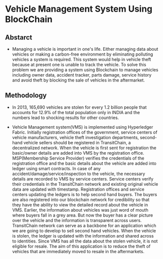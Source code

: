 # Vehicle Management System Using BlockChain

## Abstarct

- Managing a vehicle is important in one's life. Either managing data about vehicles or making a carbon-free environment by eliminating polluting vehicles a system is required. This system would help in vehicle theft because at present one is unable to track the vehicle. To solve this problem we are providing a system using Blockchain to manage vehicles including owner data, accident tracker, parts damage, service history and avoid theft by blocking the sale of vehicles in the aftermarket.

## Methodology

- In 2013, 165,690 vehicles are stolen for every 1.2 billion people that accounts for 12.9% of the total population only in INDIA and the numbers lead to shocking results for other countries.
    
- Vehicle Management system(VMS) is implemented using Hyperledger Fabric. Initially registration offices of the government, service centers of vehicle manufacturers, vehicle theft investigation departments, second-hand vehicle sellers should be registered in TransitChain, a decentralized network. When the vehicle is first sent for registration the basic/owner details are added into VMS by the registration office. MSP(Membership Service Provider) verifies the credentials of the registration office and the basic details about the vehicle are added into ledger using smart contracts. In case of any accident/damage/service/inspection to the vehicle, the necessary details are recorded to VMS by service centers. Service centers verify their credentials in the TransitChain network and existing original vehicle data are updated with timestamp. Registration offices and service centers updating the ledgers is to help second hand buyers. The buyers are also registered into our blockchain network for credibility so that they have the ability to view the detailed record about the vehicle in VMS. Earlier, the information about vehicles was just word of mouth where buyers fall in a grey area. But now the buyer has a clear picture over the vehicle and the information is transparent across users. TransitChain network can serve as a backbone for an application which we are going to develop to sell second hand vehicles. When the vehicle is stolen, the ledger is updated with the information and shared across to identities. Since VMS has all the data about the stolen vehicle, it is not eligible for resale. The aim of this application is to reduce the theft of vehicles that are immediately moved to resale in the aftermarkets.
